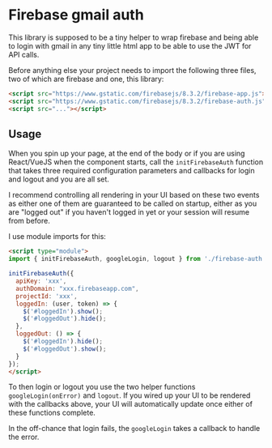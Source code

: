 # Firebase gmail auth

This library is supposed to be a tiny helper to wrap firebase and being able to login with gmail in any tiny little html app to be able to use the JWT for API calls.

Before anything else your project needs to import the following three files, two of which are firebase and one, this library:
```html
<script src="https://www.gstatic.com/firebasejs/8.3.2/firebase-app.js"></script>
<script src="https://www.gstatic.com/firebasejs/8.3.2/firebase-auth.js"></script>
<script src="..."></script>
```

## Usage

When you spin up your page, at the end of the body or if you are using React/VueJS when the component starts, call the `initFirebaseAuth` function that takes three required configuration parameters and callbacks for login and logout and you are all set.

I recommend controlling all rendering in your UI based on these two events as either one of them are guaranteed to be called on startup, either as you are "logged out" if you haven't logged in yet or your session will resume from before.

I use module imports for this:

```html
<script type="module">
import { initFirebaseAuth, googleLogin, logout } from './firebase-auth.js';

initFirebaseAuth({
  apiKey: 'xxx',
  authDomain: "xxx.firebaseapp.com",
  projectId: 'xxx',
  loggedIn: (user, token) => {
    $('#loggedIn').show();
    $('#loggedOut').hide();
  },
  loggedOut: () => {
    $('#loggedIn').hide();
    $('#loggedOut').show();
  }
});
</script>
```

To then login or logout you use the two helper functions `googleLogin(onError)` and `logout`. If you wired up your UI to be rendered with the callbacks above, your UI will automatically update once either of these functions complete.

In the off-chance that login fails, the `googleLogin` takes a callback to handle the error.

